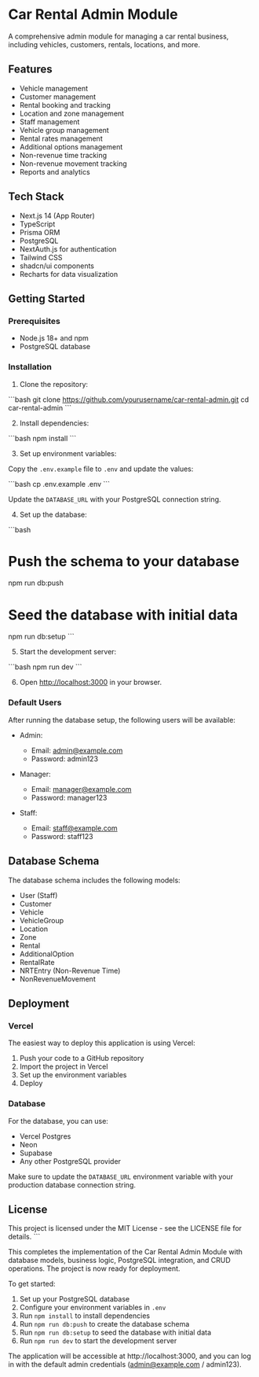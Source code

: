 # Car Rental Admin Module

A comprehensive admin module for managing a car rental business, including vehicles, customers, rentals, locations, and more.

## Features

- Vehicle management
- Customer management
- Rental booking and tracking
- Location and zone management
- Staff management
- Vehicle group management
- Rental rates management
- Additional options management
- Non-revenue time tracking
- Non-revenue movement tracking
- Reports and analytics

## Tech Stack

- Next.js 14 (App Router)
- TypeScript
- Prisma ORM
- PostgreSQL
- NextAuth.js for authentication
- Tailwind CSS
- shadcn/ui components
- Recharts for data visualization

## Getting Started

### Prerequisites

- Node.js 18+ and npm
- PostgreSQL database

### Installation

1. Clone the repository:

\`\`\`bash
git clone https://github.com/yourusername/car-rental-admin.git
cd car-rental-admin
\`\`\`

2. Install dependencies:

\`\`\`bash
npm install
\`\`\`

3. Set up environment variables:

Copy the `.env.example` file to `.env` and update the values:

\`\`\`bash
cp .env.example .env
\`\`\`

Update the `DATABASE_URL` with your PostgreSQL connection string.

4. Set up the database:

\`\`\`bash
# Push the schema to your database
npm run db:push

# Seed the database with initial data
npm run db:setup
\`\`\`

5. Start the development server:

\`\`\`bash
npm run dev
\`\`\`

6. Open [http://localhost:3000](http://localhost:3000) in your browser.

### Default Users

After running the database setup, the following users will be available:

- Admin:
  - Email: admin@example.com
  - Password: admin123

- Manager:
  - Email: manager@example.com
  - Password: manager123

- Staff:
  - Email: staff@example.com
  - Password: staff123

## Database Schema

The database schema includes the following models:

- User (Staff)
- Customer
- Vehicle
- VehicleGroup
- Location
- Zone
- Rental
- AdditionalOption
- RentalRate
- NRTEntry (Non-Revenue Time)
- NonRevenueMovement

## Deployment

### Vercel

The easiest way to deploy this application is using Vercel:

1. Push your code to a GitHub repository
2. Import the project in Vercel
3. Set up the environment variables
4. Deploy

### Database

For the database, you can use:

- Vercel Postgres
- Neon
- Supabase
- Any other PostgreSQL provider

Make sure to update the `DATABASE_URL` environment variable with your production database connection string.

## License

This project is licensed under the MIT License - see the LICENSE file for details.
\`\`\`

This completes the implementation of the Car Rental Admin Module with database models, business logic, PostgreSQL integration, and CRUD operations. The project is now ready for deployment.

To get started:

1. Set up your PostgreSQL database
2. Configure your environment variables in `.env`
3. Run `npm install` to install dependencies
4. Run `npm run db:push` to create the database schema
5. Run `npm run db:setup` to seed the database with initial data
6. Run `npm run dev` to start the development server

The application will be accessible at http://localhost:3000, and you can log in with the default admin credentials (admin@example.com / admin123).
